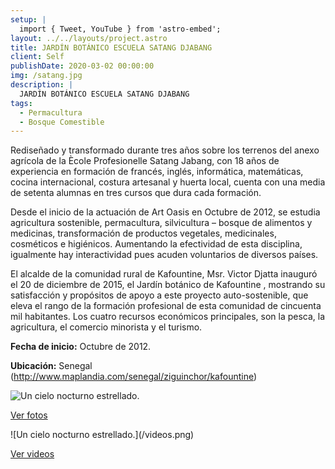 ```yaml
---
setup: |
  import { Tweet, YouTube } from 'astro-embed';
layout: ../../layouts/project.astro
title: JARDÍN BOTÁNICO ESCUELA SATANG DJABANG
client: Self
publishDate: 2020-03-02 00:00:00
img: /satang.jpg
description: |
  JARDÍN BOTÁNICO ESCUELA SATANG DJABANG
tags:
  - Permacultura
  - Bosque Comestible
---
```


Rediseñado y transformado durante tres años sobre los terrenos del anexo agrícola de la Ècole Profesionelle Satang Jabang, con 18 años de experiencia en formación de francés, inglés, informática, matemáticas, cocina internacional, costura artesanal y huerta local, cuenta con una media de setenta alumnas en tres cursos que dura cada formación.
<center><YouTube id="https://www.youtube.com/watch?v=WbFjN_XP9po" /></center>
Desde el inicio de la actuación de Art Oasis en Octubre de 2012, se estudia agricultura sostenible, permacultura, silvicultura – bosque de alimentos y medicinas, transformación de productos vegetales, medicinales, cosméticos e higiénicos. Aumentando la efectividad de esta disciplina, igualmente hay interactividad pues acuden voluntarios de diversos países.

El alcalde de la comunidad rural de Kafountine, Msr. Victor Djatta inauguró el 20 de diciembre de 2015, el Jardín botánico de Kafountine , mostrando su satisfacción y propósitos de apoyo a este proyecto auto-sostenible, que eleva el rango de la formación profesional de esta comunidad de cincuenta mil habitantes. Los cuatro recursos económicos principales, son la pesca, la agricultura, el comercio minorista y el turismo.

**Fecha de inicio:** Octubre de 2012.

**Ubicación:** Senegal (http://www.maplandia.com/senegal/ziguinchor/kafountine)

![Un cielo nocturno estrellado.](/fotos.png)
<p>
  <a class="subHeader" href="/gallery">Ver fotos</a>
</p>
![Un cielo nocturno estrellado.](/videos.png)
<p>
  <a class="subHeader" href="https://www.youtube.com/channel/UC-J1epsdvSyG8o6yQR2xRJQ/videos">Ver videos</a>
</p>